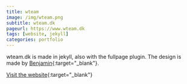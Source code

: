 ```yaml
---
title: wteam
image: /img/wteam.png
subtitle: wteam.dk
pageurl: https://www.wteam.dk
tags: [website, jekyll]
categories: portfolio
---
```


wteam.dk is made in jekyll, also with the fullpage plugin. The design is made by [Benjamin](https://bennessy.dk/){:target="_blank"}.

[Visit the website](https://www.wteam.dk){:target="_blank"}